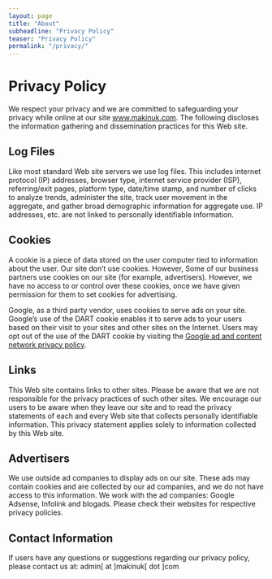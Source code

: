```yaml
---
layout: page
title: "About"
subheadline: "Privacy Policy"
teaser: "Privacy Policy"
permalink: "/privacy/"
---
```


<h1>Privacy Policy</h1>


<p><!--INFOLINKS_OFF-->We respect your privacy and we are committed to safeguarding your privacy while online at our site <a href="http://www.makinuk.com" target="_blank">www.makinuk.com</a>. The following discloses the information gathering and dissemination practices for this Web site.</p>
<h2>Log Files</h2>
<p>Like most standard Web site servers we use log files. This includes internet protocol (IP) addresses, browser type, internet service provider (ISP), referring/exit pages, platform type, date/time stamp, and number of clicks to analyze trends, administer the site, track user movement in the aggregate, and gather broad demographic information for aggregate use. IP addresses, etc. are not linked to personally identifiable information.</p>
<h2>Cookies</h2>
<p>A cookie is a piece of data stored on the user computer tied to information about the user. Our site don’t use cookies. However, Some of our business partners use cookies on our site (for example, advertisers). However, we have no access to or control over these cookies, once we have given permission for them to set cookies for advertising.</p>
<p>Google, as a third party vendor, uses cookies to serve ads on your site. Google’s use of the DART cookie enables it to serve ads to your users based on their visit to your sites and other sites on the Internet. Users may opt out of the use of the DART cookie by visiting the <a href="http://www.google.com/privacy_ads.html" target="_blank">Google ad and content network privacy policy</a>.</p>
<h2>Links</h2>
<p>This Web site contains links to other sites. Please be aware that we are not responsible for the privacy practices of such other sites. We encourage our users to be aware when they leave our site and to read the privacy statements of each and every Web site that collects personally identifiable information. This privacy statement applies solely to information collected by this Web site.</p>
<h2>Advertisers</h2>
<p>We use outside ad companies to display ads on our site. These ads may contain cookies and are collected by our ad companies, and we do not have access to this information. We work with the ad companies: Google Adsense, Infolink and blogads. Please check their websites for respective privacy policies.</p>
<h2>Contact Information</h2>
<p>If users have any questions or suggestions regarding our privacy policy, please contact us at: admin[ at ]makinuk[ dot ]com</p>
